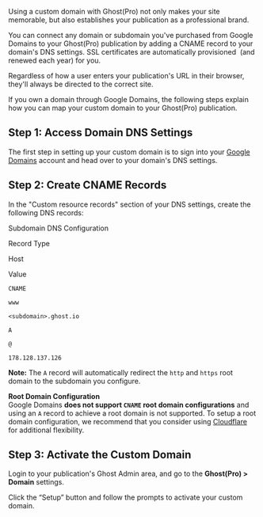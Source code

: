 Using a custom domain with Ghost(Pro) not only makes your site memorable, but also establishes your publication as a professional brand.

You can connect any domain or subdomain you've purchased from Google Domains to your Ghost(Pro) publication by adding a CNAME record to your domain's DNS settings. SSL certificates are automatically provisioned  (and renewed each year) for you.

Regardless of how a user enters your publication's URL in their browser, they'll always be directed to the correct site.

If you own a domain through Google Domains, the following steps explain how you can map your custom domain to your Ghost(Pro) publication.

## **Step 1: ****Access Domain DNS Settings******

The first step in setting up your custom domain is to sign into your [Google Domains](https://domains.google/) account and head over to your domain's DNS settings.

## Step 2: Create CNAME Records

In the "Custom resource records" section of your DNS settings, create the following DNS records:

Subdomain DNS Configuration

Record Type

Host

Value

`CNAME`

`www`

`<subdomain>.ghost.io`

`A`

`@`

`178.128.137.126`

**Note:** The `A` record will automatically redirect the `http` and `https` root domain to the subdomain you configure.

**Root Domain Configuration**  
Google Domains **does not support `CNAME` root domain configurations** and using an `A` record to achieve a root domain is not supported. To setup a root domain configuration, we recommend that you consider using [Cloudflare](https://ghost.org/help/cloudflare-domain-setup/) for additional flexibility.

## Step 3: Activate the Custom Domain

Login to your publication's Ghost Admin area, and go to the **Ghost(Pro) > Domain** settings.

Click the “Setup” button and follow the prompts to activate your custom domain.